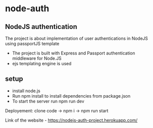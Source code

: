 # node-auth
## NodeJS authentication
The project is about implementation of user authentications in NodeJS using passportJS template
- The project is built with Express and Passport authentication middleware for Node.JS
- ejs templating engine is used

## setup
- install node.js
- Run npm install to install dependencies from package.json
- To start the server run npm run dev

Deployement: clone code -> npm i -> npm run start

Link of the website - https://nodejs-auth-project.herokuapp.com/
